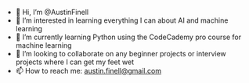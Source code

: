 - 👋 Hi, I’m @AustinFinell
- 👀 I’m interested in learning everything I can about AI and machine learning
- 🌱 I’m currently learning Python using the CodeCademy pro course for machine learning
- 💞️ I’m looking to collaborate on any beginner projects or interview projects where I can get my feet wet
- 📫 How to reach me: austin.finell@gmail.com

<!---
AustinFinell/AustinFinell is a ✨ special ✨ repository because its `README.md` (this file) appears on your GitHub profile.
You can click the Preview link to take a look at your changes.
--->
